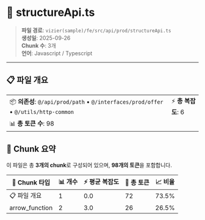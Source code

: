 # 📄 structureApi.ts

> **파일 경로**: `vizier(sample)/fe/src/api/prod/structureApi.ts`  
> **생성일**: 2025-09-26  
> **Chunk 수**: 3개  
> **언어**: Javascript / Typescript
---


## 📋 파일 개요

| | |
|--|--|
| 📦 **의존성**: `@/api/prod/path` • `@/interfaces/prod/offer` • `@/utils/http-common` | ⚡ **총 복잡도**: 6 |
| 📊 **총 토큰 수**: 98 |  |






## 🧩 Chunk 요약

이 파일은 총 **3개의 chunk**로 구성되어 있으며, **98개의 토큰**을 포함합니다.

| 🧩 Chunk 타입 | 📊 개수 | ⚡ 평균 복잡도 | 📝 총 토큰 | 📈 비율 |
|---------------|--------|-------------|----------|--------|
| 📋 파일 개요 | 1 | 0.0 | 72 | 73.5% |
| arrow_function | 2 | 3.0 | 26 | 26.5% |

